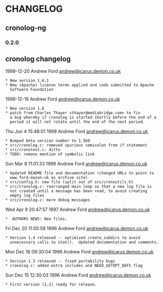 # CHANGELOG

## cronolog-ng

### 0.2.0

## cronolog changelog

1999-12-20 Andrew Ford  <andrew@icarus.demon.co.uk>

	* New version 1.6.1
	* New (Apache) license terms applied and code submitted to Apache
	  Software Foundation
	
1999-12-16  Andrew Ford  <andrew@icarus.demon.co.uk>

	* New version 1.6
	* patch from Charles Thayer <thayer@mediabridge.com> to fix
	  a bug whereby if cronolog is started shortly before the end of a 
	  period it will not rotate until the end of the next period.

Thu Jun  4 15:48:01 1998  Andrew Ford  <andrew@icarus.demon.co.uk>

	* Bumped beta version number to 1.5b9
	* src/cronolog.c: removed spurious semicolon from if statement
	* src/cronotest.c: ditto
	* TODO: remove mention of symbolic link
	
Sun Mar  8 11:01:33 1998  Andrew Ford  <andrew@icarus.demon.co.uk>

	* Updated README file and documentation (changed URLs to point to
  	  www.ford-mason.uk as archive site) 
	* src/config.h: new file (split out of src/cronoutils.h)
	* src/cronolog.c: rearranged main loop so that a new log file is
	  not created until a message has been read, to avoid creating
	  empty log files
	* src/cronolog.c: more debug messages

Wed Apr  9 20:47:57 1997  Andrew Ford  <andrew@icarus.demon.co.uk>

	*  AUTHORS NEWS: New files.

Fri Dec 20 11:05:59 1996  Andrew Ford  <andrew@icarus.demon.co.uk>

	* Version 1.4 released -- optimized create_subdirs to avoid
	  unnecessary calls to stat().  Updated documentation and comments.

Mon Dec 16 09:30:04 1996  Andrew Ford  <andrew@icarus.demon.co.uk>

	* Version 1.3 released -- fixed portability bugs
	* cronolog.c: added extra includes and NEED_GETOPT_DEFS flag

Sun Dec 15 12:30:03 1996  Andrew Ford  <andrew@icarus.demon.co.uk>

	* First version (1.2) ready for release.

